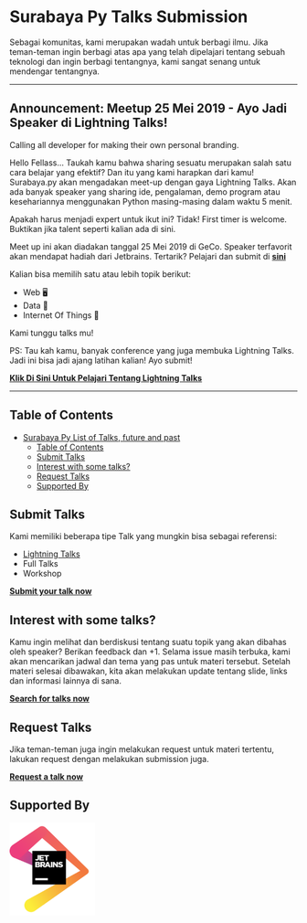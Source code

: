 # Surabaya Py Talks Submission

Sebagai komunitas, kami merupakan wadah untuk berbagi ilmu. Jika teman-teman ingin berbagi atas apa yang telah dipelajari tentang sebuah teknologi dan ingin berbagi tentangnya, kami sangat senang untuk mendengar tentangnya.

---
## Announcement: Meetup 25 Mei 2019 - Ayo Jadi Speaker di Lightning Talks!

Calling all developer for making their own personal branding.

Hello Fellass...
Taukah kamu bahwa sharing sesuatu merupakan salah satu cara belajar yang efektif? Dan itu yang kami harapkan dari kamu! Surabaya.py akan mengadakan meet-up dengan gaya Lightning Talks. Akan ada banyak speaker yang sharing ide, pengalaman, demo program atau kesehariannya menggunakan Python masing-masing dalam waktu 5 menit.

Apakah harus menjadi expert untuk ikut ini? Tidak! First timer is welcome. Buktikan jika talent seperti kalian ada di sini.

Meet up ini akan diadakan tanggal 25 Mei 2019 di GeCo. Speaker terfavorit akan mendapat hadiah dari Jetbrains. Tertarik? Pelajari dan submit di [**sini**](https://github.com/surabaya-py/talks/blob/master/Lightning%20Talks%20README.md)

Kalian bisa memilih satu atau lebih topik berikut: 
- Web 🖥
- Data 💾
- Internet Of Things 📡

Kami tunggu talks mu!

PS: Tau kah kamu, banyak conference yang juga membuka Lightning Talks. Jadi ini bisa jadi ajang latihan kalian! Ayo submit!

[**Klik Di Sini Untuk Pelajari Tentang Lightning Talks**](https://github.com/surabaya-py/talks/blob/master/Lightning%20Talks%20README.md)

---

Table of Contents
----
- [Surabaya Py List of Talks, future and past](#surabaya-py-list-of-talks-future-and-past)
  - [Table of Contents](#table-of-contents)
  - [Submit Talks](#submit-talks)
  - [Interest with some talks?](#interest-with-some-talks)
  - [Request Talks](#request-talks)
  - [Supported By](#supported-by)


## Submit Talks

Kami memiliki beberapa tipe Talk yang mungkin bisa sebagai referensi:
* [Lightning Talks](https://github.com/surabaya-py/talks/blob/master/Lightning%20Talks%20README.md)
* Full Talks
* Workshop

[**Submit your talk now**](https://github.com/surabaya-py/talks/issues/new/choose)

## Interest with some talks?

Kamu ingin melihat dan berdiskusi tentang suatu topik yang akan dibahas oleh speaker? Berikan feedback dan +1. Selama issue masih terbuka, kami akan mencarikan jadwal dan tema yang pas untuk materi tersebut. Setelah materi selesai dibawakan, kita akan melakukan update tentang slide, links dan informasi lainnya di sana.

[**Search for talks now**](https://github.com/surabaya-py/talks/issues)

## Request Talks

Jika teman-teman juga ingin melakukan request untuk materi tertentu, lakukan request dengan melakukan submission juga.

[**Request a talk now**](https://github.com/surabaya-py/talks/issues/new?assignees=&labels=Lightning+Talk&template=request-talks.md&title=%5BRequest%5D+Your+Title)

## Supported By

<img src="img/jetbrains.png" width="150">
